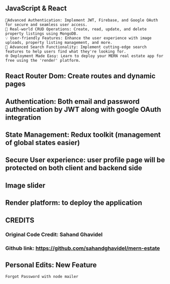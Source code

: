 ## JavaScript & React

    🔑Advanced Authentication: Implement JWT, Firebase, and Google OAuth for secure and seamless user access.
    🏡 Real-world CRUD Operations: Create, read, update, and delete property listings using MongoDB.
    💡 User-friendly Features: Enhance the user experience with image uploads, property listing management, and more.
    🚀 Advanced Search Functionality: Implement cutting-edge search features to help users find what they're looking for.
    🌐 Deployment Made Easy: Learn to deploy your MERN real estate app for free using the 'render' platform.


## React Router Dom: Create routes and dynamic pages
## Authentication: Both email and password authentication by JWT along with google OAuth integration
## State Management: Redux toolkit (management of global states easier)
## Secure User experience: user profile page will be protected on both client and backend side
## Image slider
## Render platform: to deploy the application


## CREDITS
### Original Code Credit: Sahand Ghavidel
### Github link: https://github.com/sahandghavidel/mern-estate

## Personal Edits: New Feature
	Forgot Password with node mailer